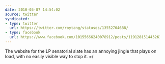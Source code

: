```yaml
---
date: 2010-05-07 14:54:02
source: twitter
syndicated:
- type: twitter
  url: https://twitter.com/roytang/statuses/13552764688/
- type: facebook
  url: https://www.facebook.com/10155666240078912/posts/119128151443261
---
```


The website for the LP senatorial slate has an annoying jingle that plays on load, with no easily visible way to stop it.  =/